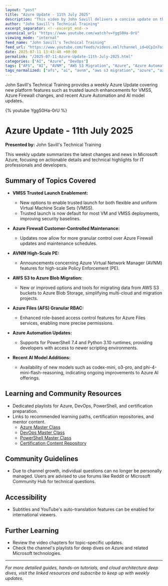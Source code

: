 ```yaml
---
layout: "post"
title: "Azure Update - 11th July 2025"
description: "This video by John Savill delivers a concise update on the latest developments and features in Microsoft Azure as of July 11th, 2025. Key topics include updates to Azure VMSS trusted launch, Azure Firewall maintenance, AWS S3 to Azure Blob migration, granular RBAC in Azure Files, new Azure Automation runtimes, and recent developments in AI model offerings. The update also points viewers to resources for Azure learning, certification, and community support."
author: "John Savill's Technical Training"
excerpt_separator: <!--excerpt_end-->
canonical_url: "https://www.youtube.com/watch?v=YggS0Ha-0rU"
viewing_mode: "internal"
feed_name: "John Savill's Technical Training"
feed_url: "https://www.youtube.com/feeds/videos.xml?channel_id=UCpIn7ox7j7bH_OFj7tYouOQ"
date: 2025-07-11 13:43:48 +00:00
permalink: "/2025-07-11-Azure-Update-11th-July-2025.html"
categories: ["AI", "Azure", "DevOps"]
tags: ["AFS", "AI", "AVNM", "AWS S3 Migration", "Azure", "Azure Automation", "Azure Blob Storage", "Azure Cloud", "Azure Firewall", "Azure Learning", "Cloud", "Cloud Migration", "Cloud Updates", "Codex Mini", "Customer Controlled Maintenance", "DevOps", "Granular RBAC", "High Scale PE", "Microsoft", "Microsoft Azure", "O3 Pro", "Phi 4 Mini Flash Reasoning", "PowerShell 7.4", "Python 3.10", "Trusted Launch", "Videos", "VMSS"]
tags_normalized: ["afs", "ai", "avnm", "aws s3 migration", "azure", "azure automation", "azure blob storage", "azure cloud", "azure firewall", "azure learning", "cloud", "cloud migration", "cloud updates", "codex mini", "customer controlled maintenance", "devops", "granular rbac", "high scale pe", "microsoft", "microsoft azure", "o3 pro", "phi 4 mini flash reasoning", "powershell 7dot4", "python 3dot10", "trusted launch", "videos", "vmss"]
---
```


John Savill's Technical Training provides a weekly Azure Update covering new platform features such as trusted launch enhancements for VMSS, Azure Firewall changes, and recent Azure Automation and AI model updates.<!--excerpt_end-->

{% youtube YggS0Ha-0rU %}

# Azure Update - 11th July 2025

**Presented by:** John Savill's Technical Training

This weekly update summarizes the latest changes and news in Microsoft Azure, focusing on actionable details and technical highlights for IT professionals and developers.

## Summary of Topics Covered

- **VMSS Trusted Launch Enablement:**
  - New options to enable trusted launch for both flexible and uniform Virtual Machine Scale Sets (VMSS).
  - Trusted launch is now default for most VM and VMSS deployments, improving security baselines.

- **Azure Firewall Customer-Controlled Maintenance:**
  - Updates now allow for more granular control over Azure Firewall updates and maintenance schedules.

- **AVNM High-Scale PE:**
  - Announcements concerning Azure Virtual Network Manager (AVNM) features for high-scale Policy Enforcement (PE).

- **AWS S3 to Azure Blob Migration:**
  - New or improved options and tools for migrating data from AWS S3 buckets to Azure Blob Storage, simplifying multi-cloud and migration projects.

- **Azure Files (AFS) Granular RBAC:**
  - Enhanced role-based access control features for Azure Files services, enabling more precise permissions.

- **Azure Automation Updates:**
  - Supports for PowerShell 7.4 and Python 3.10 runtimes, providing developers with access to newer scripting environments.

- **Recent AI Model Additions:**
  - Availability of new models such as codex-mini, o3-pro, and phi-4-mini-flash-reasoning, indicating ongoing improvements to Azure AI offerings.

## Learning and Community Resources

- Dedicated playlists for Azure, DevOps, PowerShell, and certification preparation.
- Links to recommended learning paths, certification repositories, and mentor content.
  - [Azure Master Class](https://youtube.com/playlist?list=PLlVtbbG169nGccbp8VSpAozu3w9xSQJoY)
  - [DevOps Master Class](https://youtube.com/playlist?list=PLlVtbbG169nFr8RzQ4GIxUEznpNR53ERq)
  - [PowerShell Master Class](https://youtube.com/playlist?list=PLlVtbbG169nFq_hR7FcMYg32xsSAObuq8)
  - [Certification Content Repository](https://github.com/johnthebrit/CertificationMaterials)

## Community Guidelines

- Due to channel growth, individual questions can no longer be personally managed. Users are advised to use forums like Reddit or Microsoft Community Hub for technical questions.

## Accessibility

- Subtitles and YouTube's auto-translation features can be enabled for international viewers.

## Further Learning

- Review the video chapters for topic-specific updates.
- Check the channel's playlists for deep dives on Azure and related Microsoft technologies.

---
*For more detailed guides, hands-on tutorials, and cloud architecture deep dives, visit the linked resources and subscribe to keep up with weekly updates.*
